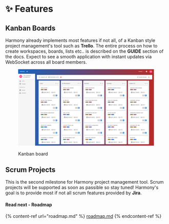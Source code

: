 # ✨ Features

## Kanban Boards

Harmony already implements most features if not all, of a Kanban style project management's tool such as **Trello**. The entire process on how to create workspaces, boards, lists etc.. is described on the **GUIDE** section of the docs. Expect to see a smooth application with instant updates via WebSocket across all board members.

<figure><img src="../.gitbook/assets/full-board-light.png" alt=""><figcaption><p>Kanban board</p></figcaption></figure>

## Scrum Projects

This is the second milestone for Harmony project management tool. Scrum projects will be supported as soon as passible so stay tuned! Harmony's goal is to provide most if not all scrum features provided by **Jira**.&#x20;

#### Read next - Roadmap

{% content-ref url="roadmap.md" %}
[roadmap.md](roadmap.md)
{% endcontent-ref %}
